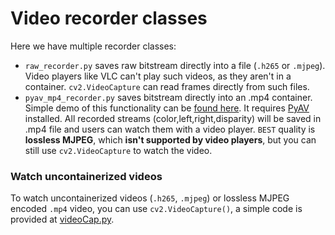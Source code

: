 # Video recorder classes

Here we have multiple recorder classes:

- `raw_recorder.py` saves raw bitstream directly into a file (`.h265` or `.mjpeg`). Video players like VLC can't play such videos, as they aren't in a container. `cv2.VideoCapture` can read frames directly from such files.
- `pyav_mp4_recorder.py` saves bitstream directly into an .mp4 container. Simple demo of this functionality can be [found here](../../../gen2-container-encoding/). It requires [PyAV](https://github.com/PyAV-Org/PyAV) installed. All recorded streams (color,left,right,disparity) will be saved in .mp4 file and users can watch them with a video player. `BEST` quality is **lossless MJPEG**, which **isn't supported by video players**, but you can still use `cv2.VideoCapture` to watch the video.

### Watch uncontainerized videos

To watch uncontainerized videos (`.h265`, `.mjpeg`) or lossless MJPEG encoded `.mp4` video, you can use `cv2.VideoCapture()`, a simple code is provided at [videoCap.py](videoCap.py).